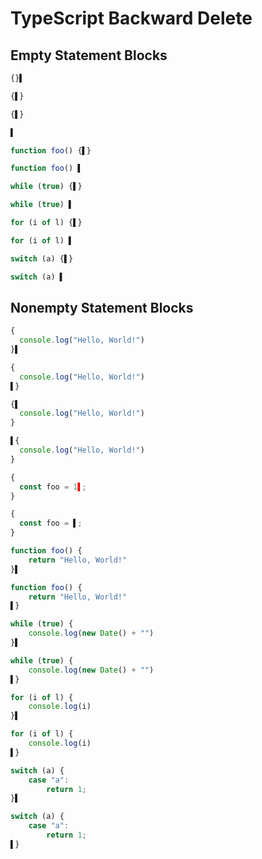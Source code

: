 # TypeScript Backward Delete
## Empty Statement Blocks
```ts
{}▌
```
```ts
{▌}
```

```ts
{▌}
```
```ts
▌
```

```ts
function foo() {▌}
```
```ts
function foo() ▌
```

```ts
while (true) {▌}
```
```ts
while (true) ▌
```

```ts
for (i of l) {▌}
```
```ts
for (i of l) ▌
```

```ts
switch (a) {▌}
```
```ts
switch (a) ▌
```

## Nonempty Statement Blocks
```ts
{
  console.log("Hello, World!")
}▌
```
```ts
{
  console.log("Hello, World!")
▌}
```

```ts
{▌
  console.log("Hello, World!")
}
```
```ts
▌{
  console.log("Hello, World!")
}
```

```ts
{
  const foo = 1▌;
}
```
```ts
{
  const foo = ▌;
}
```

```ts
function foo() {
	return "Hello, World!"
}▌
```
```ts
function foo() {
	return "Hello, World!"
▌}
```

```ts
while (true) {
	console.log(new Date() + "")
}▌
```
```ts
while (true) {
	console.log(new Date() + "")
▌}
```

```ts
for (i of l) {
	console.log(i)
}▌
```
```ts
for (i of l) {
	console.log(i)
▌}
```

```ts
switch (a) {
	case "a":
		return 1;
}▌
```
```ts
switch (a) {
	case "a":
		return 1;
▌}
```
